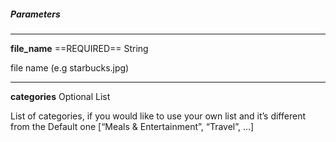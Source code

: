 ##### Parameters

---

**file_name** ==REQUIRED== String

file name (e.g starbucks.jpg)

---

**categories** Optional List

List of categories, if you would like to use your own list and it’s different from the Default one [“Meals & Entertainment”, “Travel”, ...]